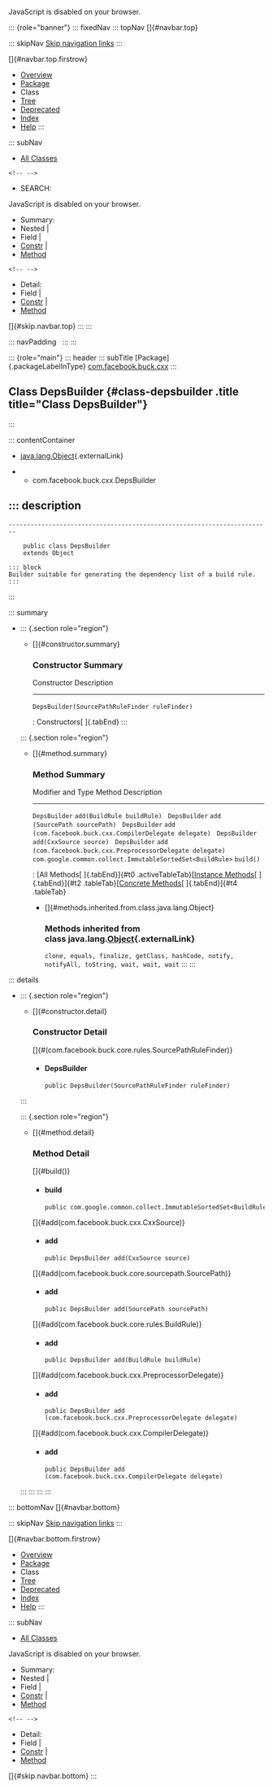 <div>

JavaScript is disabled on your browser.

</div>

::: {role="banner"}
::: fixedNav
::: topNav
[]{#navbar.top}

::: skipNav
[Skip navigation links](#skip.navbar.top "Skip navigation links")
:::

[]{#navbar.top.firstrow}

-   [Overview](../../../../index.html)
-   [Package](package-summary.html)
-   Class
-   [Tree](package-tree.html)
-   [Deprecated](../../../../deprecated-list.html)
-   [Index](../../../../index-all.html)
-   [Help](../../../../help-doc.html)
:::

::: subNav
-   [All Classes](../../../../allclasses.html)

```{=html}
<!-- -->
```
-   SEARCH:

<div>

<div>

JavaScript is disabled on your browser.

</div>

</div>

<div>

-   Summary: 
-   Nested \| 
-   Field \| 
-   [Constr](#constructor.summary) \| 
-   [Method](#method.summary)

```{=html}
<!-- -->
```
-   Detail: 
-   Field \| 
-   [Constr](#constructor.detail) \| 
-   [Method](#method.detail)

</div>

[]{#skip.navbar.top}
:::
:::

::: navPadding
 
:::
:::

::: {role="main"}
::: header
::: subTitle
[Package]{.packageLabelInType} [com.facebook.buck.cxx](package-summary.html)
:::

## Class DepsBuilder {#class-depsbuilder .title title="Class DepsBuilder"}
:::

::: contentContainer
-   [java.lang.Object](http://docs.oracle.com/javase/7/docs/api/java/lang/Object.html?is-external=true "class or interface in java.lang"){.externalLink}

-   -   com.facebook.buck.cxx.DepsBuilder

::: description
-   

    ------------------------------------------------------------------------

        public class DepsBuilder
        extends Object

    ::: block
    Builder suitable for generating the dependency list of a build rule.
    :::
:::

::: summary
-   ::: {.section role="region"}
    -   []{#constructor.summary}

        ### Constructor Summary

          Constructor                                      Description
          ------------------------------------------------ -------------
          `DepsBuilder​(SourcePathRuleFinder ruleFinder)`    

          : Constructors[ ]{.tabEnd}
    :::

    ::: {.section role="region"}
    -   []{#method.summary}

        ### Method Summary

          Modifier and Type                                           Method                                                       Description
          ----------------------------------------------------------- ------------------------------------------------------------ -------------
          `DepsBuilder`                                               `add​(BuildRule buildRule)`                                    
          `DepsBuilder`                                               `add​(SourcePath sourcePath)`                                  
          `DepsBuilder`                                               `add​(com.facebook.buck.cxx.CompilerDelegate delegate)`        
          `DepsBuilder`                                               `add​(CxxSource source)`                                       
          `DepsBuilder`                                               `add​(com.facebook.buck.cxx.PreprocessorDelegate delegate)`    
          `com.google.common.collect.ImmutableSortedSet<BuildRule>`   `build()`                                                     

          : [All Methods[ ]{.tabEnd}]{#t0 .activeTableTab}[[Instance
          Methods](javascript:show(2);)[ ]{.tabEnd}]{#t2
          .tableTab}[[Concrete
          Methods](javascript:show(8);)[ ]{.tabEnd}]{#t4 .tableTab}

        -   []{#methods.inherited.from.class.java.lang.Object}

            ### Methods inherited from class java.lang.[Object](http://docs.oracle.com/javase/7/docs/api/java/lang/Object.html?is-external=true "class or interface in java.lang"){.externalLink}

            `clone, equals, finalize, getClass, hashCode, notify, notifyAll, toString, wait, wait, wait`
    :::
:::

::: details
-   ::: {.section role="region"}
    -   []{#constructor.detail}

        ### Constructor Detail

        []{#<init>(com.facebook.buck.core.rules.SourcePathRuleFinder)}

        -   #### DepsBuilder

                public DepsBuilder​(SourcePathRuleFinder ruleFinder)
    :::

    ::: {.section role="region"}
    -   []{#method.detail}

        ### Method Detail

        []{#build()}

        -   #### build

            ``` methodSignature
            public com.google.common.collect.ImmutableSortedSet<BuildRule> build()
            ```

        []{#add(com.facebook.buck.cxx.CxxSource)}

        -   #### add

            ``` methodSignature
            public DepsBuilder add​(CxxSource source)
            ```

        []{#add(com.facebook.buck.core.sourcepath.SourcePath)}

        -   #### add

            ``` methodSignature
            public DepsBuilder add​(SourcePath sourcePath)
            ```

        []{#add(com.facebook.buck.core.rules.BuildRule)}

        -   #### add

            ``` methodSignature
            public DepsBuilder add​(BuildRule buildRule)
            ```

        []{#add(com.facebook.buck.cxx.PreprocessorDelegate)}

        -   #### add

            ``` methodSignature
            public DepsBuilder add​(com.facebook.buck.cxx.PreprocessorDelegate delegate)
            ```

        []{#add(com.facebook.buck.cxx.CompilerDelegate)}

        -   #### add

            ``` methodSignature
            public DepsBuilder add​(com.facebook.buck.cxx.CompilerDelegate delegate)
            ```
    :::
:::
:::
:::

::: bottomNav
[]{#navbar.bottom}

::: skipNav
[Skip navigation links](#skip.navbar.bottom "Skip navigation links")
:::

[]{#navbar.bottom.firstrow}

-   [Overview](../../../../index.html)
-   [Package](package-summary.html)
-   Class
-   [Tree](package-tree.html)
-   [Deprecated](../../../../deprecated-list.html)
-   [Index](../../../../index-all.html)
-   [Help](../../../../help-doc.html)
:::

::: subNav
-   [All Classes](../../../../allclasses.html)

<div>

<div>

JavaScript is disabled on your browser.

</div>

</div>

<div>

-   Summary: 
-   Nested \| 
-   Field \| 
-   [Constr](#constructor.summary) \| 
-   [Method](#method.summary)

```{=html}
<!-- -->
```
-   Detail: 
-   Field \| 
-   [Constr](#constructor.detail) \| 
-   [Method](#method.detail)

</div>

[]{#skip.navbar.bottom}
:::
